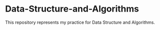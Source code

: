 # Data-Structure-and-Algorithms
This repository represents my practice for Data Structure and Algorithms.

